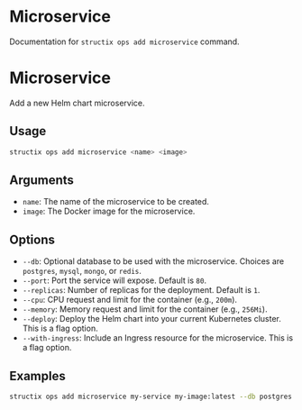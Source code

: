 # Microservice

Documentation for `structix ops add microservice` command.

# Microservice

Add a new Helm chart microservice.

## Usage

```bash
structix ops add microservice <name> <image>
```

## Arguments

-   `name`: The name of the microservice to be created.
-   `image`: The Docker image for the microservice.

## Options

-   `--db`: Optional database to be used with the microservice. Choices are `postgres`, `mysql`, `mongo`, or `redis`.
-   `--port`: Port the service will expose. Default is `80`.
-   `--replicas`: Number of replicas for the deployment. Default is `1`.
-   `--cpu`: CPU request and limit for the container (e.g., `200m`).
-   `--memory`: Memory request and limit for the container (e.g., `256Mi`).
-   `--deploy`: Deploy the Helm chart into your current Kubernetes cluster. This is a flag option.
-   `--with-ingress`: Include an Ingress resource for the microservice. This is a flag option.

## Examples

```bash
structix ops add microservice my-service my-image:latest --db postgres --port 8080 --replicas 3 --deploy --with-ingress
```